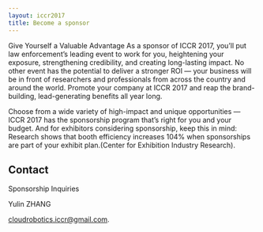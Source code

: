 ```yaml
---
layout: iccr2017
title: Become a sponsor
---
```


>

Give Yourself a Valuable Advantage
As a sponsor of ICCR 2017, you’ll put law enforcement’s leading event to work for you, heightening your exposure, strengthening credibility, and creating long-lasting impact. No other event has the potential to deliver a stronger ROI — your business will be in front of researchers and professionals from across the country and around the world. Promote your company at ICCR 2017 and reap the brand-building, lead-generating benefits all year long.

Choose from a wide variety of high-impact and unique opportunities — ICCR 2017 has the sponsorship program that’s right for you and your budget. And for exhibitors considering sponsorship, keep this in mind: Research shows that booth efficiency increases 104% when sponsorships are part of your exhibit plan.(Center for Exhibition Industry Research).

## Contact

Sponsorship Inquiries

Yulin ZHANG

<a href="mailto:cloudrobotics.iccr@gmail.com">cloudrobotics.iccr@gmail.com</a>.
